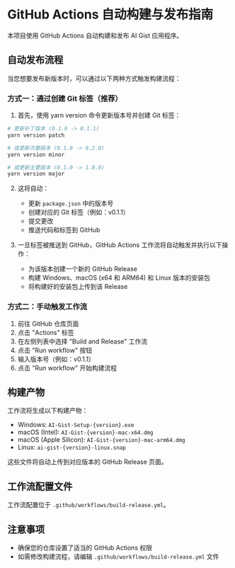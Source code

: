 # GitHub Actions 自动构建与发布指南

本项目使用 GitHub Actions 自动构建和发布 AI Gist 应用程序。

## 自动发布流程

当您想要发布新版本时，可以通过以下两种方式触发构建流程：

### 方式一：通过创建 Git 标签（推荐）

1. 首先，使用 yarn version 命令更新版本号并创建 Git 标签：

```bash
# 更新补丁版本 (0.1.0 -> 0.1.1)
yarn version patch

# 或更新次要版本 (0.1.0 -> 0.2.0)
yarn version minor

# 或更新主要版本 (0.1.0 -> 1.0.0)
yarn version major
```

2. 这将自动：
   - 更新 `package.json` 中的版本号
   - 创建对应的 Git 标签（例如：v0.1.1）
   - 提交更改
   - 推送代码和标签到 GitHub

3. 一旦标签被推送到 GitHub，GitHub Actions 工作流将自动触发并执行以下操作：
   - 为该版本创建一个新的 GitHub Release
   - 构建 Windows、macOS (x64 和 ARM64) 和 Linux 版本的安装包
   - 将构建好的安装包上传到该 Release

### 方式二：手动触发工作流

1. 前往 GitHub 仓库页面
2. 点击 "Actions" 标签
3. 在左侧列表中选择 "Build and Release" 工作流
4. 点击 "Run workflow" 按钮
5. 输入版本号（例如：v0.1.1）
6. 点击 "Run workflow" 开始构建流程

## 构建产物

工作流将生成以下构建产物：

- Windows: `AI-Gist-Setup-{version}.exe`
- macOS (Intel): `AI-Gist-{version}-mac-x64.dmg`
- macOS (Apple Silicon): `AI-Gist-{version}-mac-arm64.dmg`
- Linux: `ai-gist-{version}-linux.snap`

这些文件将自动上传到对应版本的 GitHub Release 页面。

## 工作流配置文件

工作流配置位于 `.github/workflows/build-release.yml`。

## 注意事项

- 确保您的仓库设置了适当的 GitHub Actions 权限
- 如需修改构建流程，请编辑 `.github/workflows/build-release.yml` 文件
